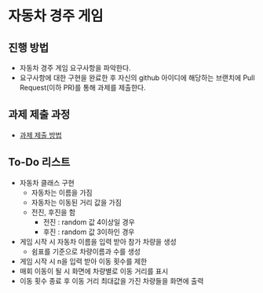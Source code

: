 # 자동차 경주 게임
## 진행 방법
* 자동차 경주 게임 요구사항을 파악한다.
* 요구사항에 대한 구현을 완료한 후 자신의 github 아이디에 해당하는 브랜치에 Pull Request(이하 PR)를 통해 과제를 제출한다.

## 과제 제출 과정
* [과제 제출 방법](https://github.com/next-step/nextstep-docs/tree/master/precourse)

## To-Do 리스트
* 자동차 클래스 구현
  * 자동차는 이름을 가짐
  * 자동차는 이동된 거리 값을 가짐
  * 전진, 후진을 함
    * 전진 : random 값 4이상일 경우
    * 후진 : random 값 3이하인 경우
* 게임 시작 시 자동차 이름을 입력 받아 참가 차량을 생성
  * 쉼표를 기준으로 차량이름과 수를 생성
* 게임 시작 시 n을 입력 받아 이동 횟수를 제한
* 매회 이동이 될 시 화면에 차량별로 이동 거리를 표시
* 이동 횟수 종료 후 이동 거리 최대값을 가진 차량들을 화면에 출력